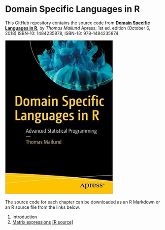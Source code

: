 # Domain Specific Languages in R

This GitHub repository contains the source code from [**Domain Specific Languages in R**](https://amzn.to/2pTdfq5), by *Thomas Mailund* Apress; 1st ed. edition (October 6, 2018)
ISBN-10: 1484235878, ISBN-13: 978-1484235874.

![](cover.jpg)

The source code for each chapter can be downloaded as an R Markdown or an R source file from the links below.

1. Introduction
2. [Matrix expressions](Matrix-expressions/README.md) [[R source]](Matrix-expressions/README.R)

